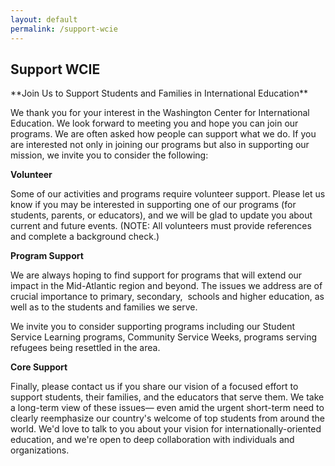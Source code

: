 ```yaml
---
layout: default
permalink: /support-wcie
---
```

<section class="wide">
    <h1>Support WCIE</h1>
</section>
**Join Us to Support Students and Families in International Education**

We thank you for your interest in the Washington Center for International Education. We look forward to meeting you and hope you can join our programs. We are often asked how people can support what we do. If you are interested not only in joining our programs but also in supporting our mission, we invite you to consider the following:

**Volunteer**

Some of our activities and programs require volunteer support. Please let us know if you may be interested in supporting one of our programs (for students, parents, or educators), and we will be glad to update you about current and future events. (NOTE: All volunteers must provide references and complete a background check.)

**Program Support**

We are always hoping to find support for programs that will extend our impact in the Mid-Atlantic region and beyond. The issues we address are of crucial importance to primary, secondary,  schools and higher education, as well as to the students and families we serve.

We invite you to consider supporting programs including our Student Service Learning programs, Community Service Weeks, programs serving refugees being resettled in the area.

**Core Support**

Finally, please contact us if you share our vision of a focused effort to support students, their families, and the educators that serve them. We take a long-term view of these issues— even amid the urgent short-term need to clearly reemphasize our country's welcome of top students from around the world. We'd love to talk to you about your vision for internationally-oriented education, and we're open to deep collaboration with individuals and organizations.
